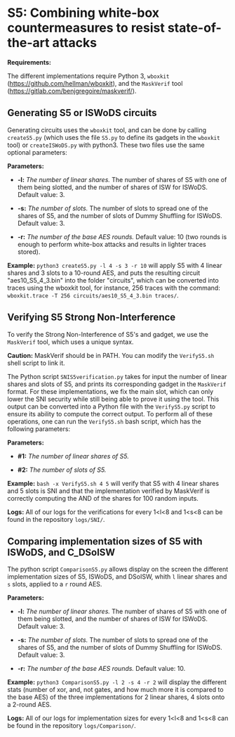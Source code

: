 S5: Combining white-box countermeasures to resist state-of-the-art attacks
==========================================================================

**Requirements:**

The different implementations require Python 3, `wboxkit` (https://github.com/hellman/wboxkit), and the `MaskVerif` tool (https://gitlab.com/benjgregoire/maskverif/).



Generating S5 or ISWoDS circuits
------------------------------

Generating circuits uses the `wboxkit` tool, and can be done by calling `createS5.py` (which uses the file `S5.py` to define its gadgets in the `wboxkit` tool) or `createISWoDS.py` with python3. These two files use the same optional parameters:


**Parameters:**

- **-l:** *The number of linear shares.* The number of shares of S5 with one of them being slotted, and the number of shares of ISW for ISWoDS. Default value: 3.

- **-s:** *The number of slots.* The number of slots to spread one of the shares of S5, and the number of slots of Dummy Shuffling for ISWoDS. Default value: 3.

- **-r:** *The number of the base AES rounds.* Default value: 10 (two rounds is enough to perform white-box attacks and results in lighter traces stored).


**Example:** ``python3 createS5.py -l 4 -s 3 -r 10`` will apply S5 with 4 linear shares and 3 slots to a 10-round AES, and puts the resulting circuit "aes10_S5_4_3.bin" into the folder "circuits", which can be converted into traces using the wboxkit tool, for instance, 256 traces with the command: ``wboxkit.trace -T 256 circuits/aes10_S5_4_3.bin traces/``.



Verifying S5 Strong Non-Interference
------------------------------------

To verify the Strong Non-Interference of S5's and gadget, we use the `MaskVerif` tool, which uses a unique syntax.

**Caution:** MaskVerif should be in PATH. You can modify the `VerifyS5.sh` shell script to link it.

The Python script `SNIS5verification.py` takes for input the number of linear shares and slots of S5, and prints its corresponding gadget in the `MaskVerif` format. For these implementations, we fix the main slot, which can only lower the SNI security while still being able to prove it using the tool. This output can be converted into a Python file with the `VerifyS5.py` script to ensure its ability to compute the correct output. To perform all of these operations, one can run the `VerifyS5.sh` bash script, which has the following parameters:

**Parameters:**

- **#1:** *The number of linear shares of S5.*

- **#2:** *The number of slots of S5.*


**Example:** ``bash -x VerifyS5.sh 4 5`` will verify that S5 with 4 linear shares and 5 slots is SNI and that the implementation verified by MaskVerif is correctly computing the AND of the shares for 100 random inputs.

**Logs:** All of our logs for the verifications for every 1<l<8 and 1<s<8 can be found in the repository `logs/SNI/`.


Comparing implementation sizes of S5 with ISWoDS, and C_DSoISW
--------------------------------------------------------------

The python script `ComparisonS5.py` allows display on the screen the different implementation sizes of S5, ISWoDS, and DSoISW, whith `l` linear shares and `s` slots, applied to a `r` round AES.

**Parameters:**

- **-l:** *The number of linear shares.* The number of shares of S5 with one of them being slotted, and the number of shares of ISW for ISWoDS. Default value: 3.

- **-s:** *The number of slots.* The number of slots to spread one of the shares of S5, and the number of slots of Dummy Shuffling for ISWoDS. Default value: 3.

- **-r:** *The number of the base AES rounds.* Default value: 10.

**Example:** `python3 ComparisonS5.py -l 2 -s 4 -r 2` will display the different stats (number of xor, and, not gates, and how much more it is compared to the base AES) of the three implementations for 2 linear shares, 4 slots onto a 2-round AES.

**Logs:** All of our logs for implementation sizes for  every 1<l<8 and 1<s<8 can be found in the repository `logs/Comparison/`.

